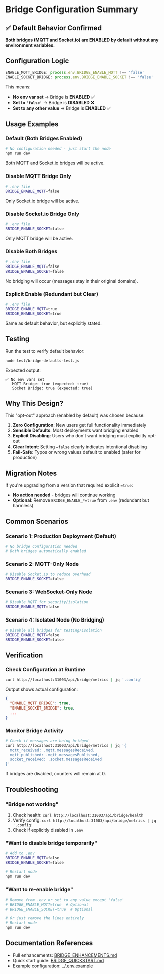 # Bridge Configuration Summary

## ✅ Default Behavior Confirmed

**Both bridges (MQTT and Socket.io) are ENABLED by default without any environment variables.**

## Configuration Logic

```typescript
ENABLE_MQTT_BRIDGE: process.env.BRIDGE_ENABLE_MQTT !== 'false'
ENABLE_SOCKET_BRIDGE: process.env.BRIDGE_ENABLE_SOCKET !== 'false'
```

This means:
- **No env var set** → Bridge is **ENABLED** ✅
- **Set to `'false'`** → Bridge is **DISABLED** ❌
- **Set to any other value** → Bridge is **ENABLED** ✅

## Usage Examples

### Default (Both Bridges Enabled)
```bash
# No configuration needed - just start the node
npm run dev
```
Both MQTT and Socket.io bridges will be active.

### Disable MQTT Bridge Only
```bash
# .env file
BRIDGE_ENABLE_MQTT=false
```
Only Socket.io bridge will be active.

### Disable Socket.io Bridge Only
```bash
# .env file
BRIDGE_ENABLE_SOCKET=false
```
Only MQTT bridge will be active.

### Disable Both Bridges
```bash
# .env file
BRIDGE_ENABLE_MQTT=false
BRIDGE_ENABLE_SOCKET=false
```
No bridging will occur (messages stay in their original domains).

### Explicit Enable (Redundant but Clear)
```bash
# .env file
BRIDGE_ENABLE_MQTT=true
BRIDGE_ENABLE_SOCKET=true
```
Same as default behavior, but explicitly stated.

## Testing

Run the test to verify default behavior:
```bash
node test/bridge-defaults-test.js
```

Expected output:
```
✅ No env vars set
   MQTT Bridge: true (expected: true)
   Socket Bridge: true (expected: true)
```

## Why This Design?

This "opt-out" approach (enabled by default) was chosen because:

1. **Zero Configuration**: New users get full functionality immediately
2. **Sensible Defaults**: Most deployments want bridging enabled
3. **Explicit Disabling**: Users who don't want bridging must explicitly opt-out
4. **Clear Intent**: Setting `=false` clearly indicates intentional disabling
5. **Fail-Safe**: Typos or wrong values default to enabled (safer for production)

## Migration Notes

If you're upgrading from a version that required explicit `=true`:
- **No action needed** - bridges will continue working
- **Optional**: Remove `BRIDGE_ENABLE_*=true` from `.env` (redundant but harmless)

## Common Scenarios

### Scenario 1: Production Deployment (Default)
```bash
# No bridge configuration needed
# Both bridges automatically enabled
```

### Scenario 2: MQTT-Only Node
```bash
# Disable Socket.io to reduce overhead
BRIDGE_ENABLE_SOCKET=false
```

### Scenario 3: WebSocket-Only Node
```bash
# Disable MQTT for security/isolation
BRIDGE_ENABLE_MQTT=false
```

### Scenario 4: Isolated Node (No Bridging)
```bash
# Disable all bridges for testing/isolation
BRIDGE_ENABLE_MQTT=false
BRIDGE_ENABLE_SOCKET=false
```

## Verification

### Check Configuration at Runtime
```bash
curl http://localhost:31003/api/bridge/metrics | jq '.config'
```

Output shows actual configuration:
```json
{
  "ENABLE_MQTT_BRIDGE": true,
  "ENABLE_SOCKET_BRIDGE": true,
  ...
}
```

### Monitor Bridge Activity
```bash
# Check if messages are being bridged
curl http://localhost:31003/api/bridge/metrics | jq '{
  mqtt_received: .mqtt.messagesReceived,
  mqtt_published: .mqtt.messagesPublished,
  socket_received: .socket.messagesReceived
}'
```

If bridges are disabled, counters will remain at 0.

## Troubleshooting

### "Bridge not working"
1. Check health: `curl http://localhost:31003/api/bridge/health`
2. Verify config: `curl http://localhost:31003/api/bridge/metrics | jq '.config'`
3. Check if explicitly disabled in `.env`

### "Want to disable bridge temporarily"
```bash
# Add to .env
BRIDGE_ENABLE_MQTT=false
BRIDGE_ENABLE_SOCKET=false

# Restart node
npm run dev
```

### "Want to re-enable bridge"
```bash
# Remove from .env or set to any value except 'false'
# BRIDGE_ENABLE_MQTT=true  # Optional
# BRIDGE_ENABLE_SOCKET=true  # Optional

# Or just remove the lines entirely
# Restart node
npm run dev
```

## Documentation References

- Full enhancements: [BRIDGE_ENHANCEMENTS.md](./BRIDGE_ENHANCEMENTS.md)
- Quick start guide: [BRIDGE_QUICKSTART.md](./BRIDGE_QUICKSTART.md)
- Example configuration: [../.env.example](../.env.example)
